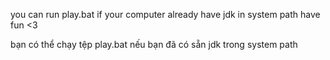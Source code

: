 you can run play.bat if your computer already have jdk in system path
have fun <3

bạn có thể chạy tệp play.bat nếu bạn đã có sẵn jdk trong system path